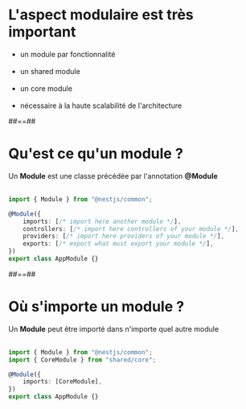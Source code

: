 # L'aspect modulaire est très important

-   un module par fonctionnalité <br/><br/>
-   un shared module <br/><br/>
-   un core module <br/><br/>
-   nécessaire à la haute scalabilité de l'architecture

##==##

<!-- .slide: class="with-code inconsolata"-->

# Qu'est ce qu'un module ?

Un **Module** est une classe précédée par l'annotation **@Module** <br/><br/>

```typescript
import { Module } from "@nestjs/common";

@Module({
    imports: [/* import here another module */],
    controllers: [/* import here controllers of your module */],
    providers: [/* import here providers of your module */],
    exports: [/* export what must export your module */],
})
export class AppModule {}
```

<!-- .element: class="big-code" -->

##==##

<!-- .slide: class="with-code inconsolata" -->

# Où s'importe un module ?

Un **Module** peut être importé dans n'importe quel autre module <br/><br/>

```typescript
import { Module } from "@nestjs/common";
import { CoreModule } from "shared/core";

@Module({
    imports: [CoreModule],
})
export class AppModule {}
```

<!-- .element: class="big-code" -->
